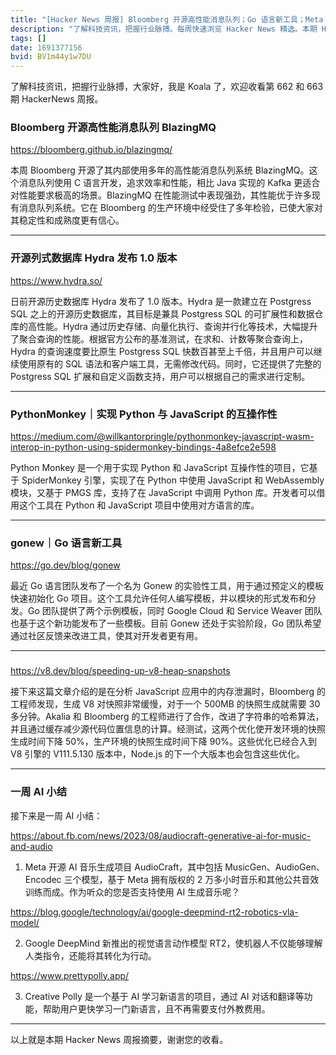 ```yaml
---
title: "[Hacker News 周报] Bloomberg 开源高性能消息队列；Go 语言新工具；Meta 开源 AI 音乐生成模型"
description: "了解科技资讯，把握行业脉搏。每周快速浏览 Hacker News 精选。本期 Hacker Newsletter 地址：https://mailchi.mp/hackernewsletter/662663"
tags: []
date: 1691377156
bvid: BV1m44y1w7DU
---
```

了解科技资讯，把握行业脉搏，大家好，我是 Koala 了，欢迎收看第 662 和 663 期 HackerNews 周报。


### Bloomberg 开源高性能消息队列 BlazingMQ 
https://bloomberg.github.io/blazingmq/

本周 Bloomberg 开源了其内部使用多年的高性能消息队列系统 BlazingMQ。这个消息队列使用 C 语言开发，追求效率和性能，相比 Java 实现的 Kafka 更适合对性能要求极高的场景。BlazingMQ 在性能测试中表现强劲，其性能优于许多现有消息队列系统。它在 Bloomberg 的生产环境中经受住了多年检验，已使大家对其稳定性和成熟度更有信心。


---

### 开源列式数据库 Hydra 发布 1.0 版本 

https://www.hydra.so/

日前开源历史数据库 Hydra 发布了 1.0 版本。Hydra 是一款建立在 Postgress SQL 之上的开源历史数据库，其目标是兼具 Postgress SQL 的可扩展性和数据仓库的高性能。Hydra 通过历史存储、向量化执行、查询并行化等技术，大幅提升了聚合查询的性能。根据官方公布的基准测试，在求和、计数等聚合查询上，Hydra 的查询速度要比原生 Postgress SQL 快数百甚至上千倍，并且用户可以继续使用原有的 SQL 语法和客户端工具，无需修改代码。同时，它还提供了完整的 Postgress SQL 扩展和自定义函数支持，用户可以根据自己的需求进行定制。

---
### PythonMonkey｜实现 Python 与 JavaScript 的互操作性

https://medium.com/@willkantorpringle/pythonmonkey-javascript-wasm-interop-in-python-using-spidermonkey-bindings-4a8efce2e598

Python Monkey 是一个用于实现 Python 和 JavaScript 互操作性的项目，它基于 SpiderMonkey 引擎，实现了在 Python 中使用 JavaScript 和 WebAssembly 模块，又基于 PMGS 库，支持了在 JavaScript 中调用 Python 库。开发者可以借用这个工具在 Python 和 JavaScript 项目中使用对方语言的库。

---
### gonew｜Go 语言新工具

https://go.dev/blog/gonew

最近 Go 语言团队发布了一个名为 Gonew 的实验性工具，用于通过预定义的模板快速初始化 Go 项目。这个工具允许任何人编写模板，并以模块的形式发布和分发。Go 团队提供了两个示例模板，同时 Google Cloud 和 Service Weaver 团队也基于这个新功能发布了一些模板。目前 Gonew 还处于实验阶段，Go 团队希望通过社区反馈来改进工具，使其对开发者更有用。

---


### 

https://v8.dev/blog/speeding-up-v8-heap-snapshots

接下来这篇文章介绍的是在分析 JavaScript 应用中的内存泄漏时，Bloomberg 的工程师发现，生成 V8 对快照非常缓慢，对于一个 500MB 的快照生成就需要 30 多分钟。Akalia 和 Bloomberg 的工程师进行了合作，改进了字符串的哈希算法，并且通过缓存减少源代码位置信息的计算。经测试，这两个优化使开发环境的快照生成时间下降 50%，生产环境的快照生成时间下降 90%。这些优化已经合入到 V8 引擎的 V111.5.130 版本中，Node.js 的下一个大版本也会包含这些优化。

---

### 一周 AI 小结 

接下来是一周 AI 小结：

https://about.fb.com/news/2023/08/audiocraft-generative-ai-for-music-and-audio

1. Meta 开源 AI 音乐生成项目 AudioCraft，其中包括 MusicGen、AudioGen、Encodec 三个模型，基于 Meta 拥有版权的 2 万多小时音乐和其他公共音效训练而成。作为听众的您是否支持使用 AI 生成音乐呢？

https://blog.google/technology/ai/google-deepmind-rt2-robotics-vla-model/

2. Google DeepMind 新推出的视觉语言动作模型 RT2，使机器人不仅能够理解人类指令，还能将其转化为行动。


https://www.prettypolly.app/

3. Creative Polly 是一个基于 AI 学习新语言的项目，通过 AI 对话和翻译等功能，帮助用户更快学习一门新语言，且不再需要支付外教费用。

---

以上就是本期 Hacker News 周报摘要，谢谢您的收看。

